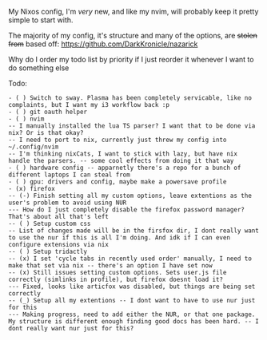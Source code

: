 My Nixos config, I'm *very* new, and like my nvim, will probably keep it pretty simple to start with.

The majority of my config, it's structure and many of the options, are ~~stolen from~~ based off:
https://github.com/DarkKronicle/nazarick

Why do I order my todo list by priority if I just reorder it whenever I want to do something else

Todo:
```neorg
- ( ) Switch to sway. Plasma has been completely servicable, like no complaints, but I want my i3 workflow back :p
- ( ) git oauth helper
- ( ) nvim
-- I manually installed the lua TS parser? I want that to be done via nix? Or is that okay?
-- I need to port to nix, currently just threw my config into ~/.config/nvim
-- I'm thinking nixCats, I want to stick with lazy, but have nix handle the parsers. -- some cool effects from doing it that way
- ( ) hardware config -- apparnetly there's a repo for a bunch of different laptops I can steal from
- ( ) gpu: drivers and config, maybe make a powersave profile
- (x) firefox
-- (-) Finish setting all my custom options, leave extentions as the user's problem to avoid using NUR
--- How do I just completely disable the firefox password manager? That's about all that's left
-- ( ) Setup custom css
-- List of changes made will be in the firsfox dir, I dont really want to use the nur if this is all I'm doing. And idk if I can even configure extensions via nix
-- ( ) Setup tridactly
-- (x) I set 'cycle tabs in recently used order' manually, I need to make that set via nix -- there's an option I have set now
-- (x) Still issues setting custom options. Sets user.js file correctly (simlinks in profile), but firefox doesnt load it?
--- Fixed, looks like articfox was disabled, but things are being set correctly
-- (_) Setup all my extentions -- I dont want to have to use nur just for this
--- Making progress, need to add either the NUR, or that one package. My structure is different enough finding good docs has been hard. -- I dont really want nur just for this?
```

